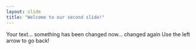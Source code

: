 ```yaml
---
layout: slide
title: "Welcome to our second slide!"
---
```

Your text... something has been changed now... changed again
Use the left arrow to go back!